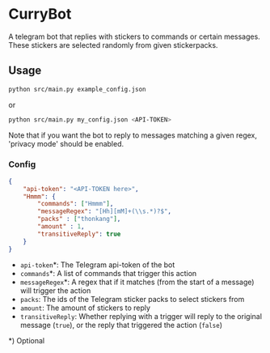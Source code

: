 # CurryBot
A telegram bot that replies with stickers to commands or certain messages.  
These stickers are selected randomly from given stickerpacks.

## Usage
```bash
python src/main.py example_config.json
```
or
```bash
python src/main.py my_config.json <API-TOKEN>
```
Note that if you want the bot to reply to messages matching a given regex, 'privacy mode' should be enabled.

### Config
```json
{
    "api-token": "<API-TOKEN here>",
    "Hmmm": {
        "commands": ["Hmmm"],
        "messageRegex": "[Hh][mM]+(\\s.*)?$",
        "packs" : ["thonkang"],
        "amount" : 1,
        "transitiveReply": true
    }
}
```

- `api-token`*: The Telegram api-token of the bot
- `commands`*: A list of commands that trigger this action
- `messageRegex`*: A regex that if it matches (from the start of a message) will trigger the action
- `packs`: The ids of the Telegram sticker packs to select stickers from
- `amount`: The amount of stickers to reply
- `transitiveReply`: Whether replying with a trigger will reply to the original message (`true`), or the reply that triggered the action (`false`)

*) Optional

